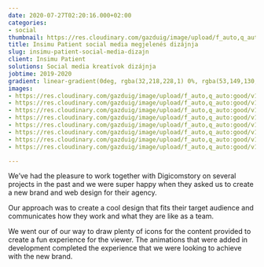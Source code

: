 ```yaml
---
date: 2020-07-27T02:20:16.000+02:00
categories:
- social
thumbnail: https://res.cloudinary.com/gazduig/image/upload/f_auto,q_auto:good/v1595856689/cms/HD_jghudc.png
title: Insimu Patient social media megjelenés dizájnja
slug: insimu-patient-social-media-dizajn
client: Insimu Patient
solutions: Social media kreatívok dizájnja
jobtime: 2019-2020
gradient: linear-gradient(0deg, rgba(32,218,228,1) 0%, rgba(53,149,130,0) 45%)
images:
- https://res.cloudinary.com/gazduig/image/upload/f_auto,q_auto:good/v1595809281/cms/Frame_70_hhrfkn.webp
- https://res.cloudinary.com/gazduig/image/upload/f_auto,q_auto:good/v1595809281/cms/Frame_69_wugtmt.webp
- https://res.cloudinary.com/gazduig/image/upload/f_auto,q_auto:good/v1595809281/cms/Frame_68_qixlqh.webp
- https://res.cloudinary.com/gazduig/image/upload/f_auto,q_auto:good/v1595809280/cms/Frame_67_cqwacb.webp
- https://res.cloudinary.com/gazduig/image/upload/f_auto,q_auto:good/v1595809280/cms/Frame_66_zonrds.webp
- https://res.cloudinary.com/gazduig/image/upload/f_auto,q_auto:good/v1595809280/cms/Frame_65_ce5p2l.webp
- https://res.cloudinary.com/gazduig/image/upload/f_auto,q_auto:good/v1595809280/cms/Frame_64_fe3xac.webp
- https://res.cloudinary.com/gazduig/image/upload/f_auto,q_auto:good/v1595809280/cms/Frame_63_eb3gin.webp

---
```

We’ve had the pleasure to work together with Digicomstory on several projects in the past and we were super happy when they asked us to create a new brand and web design for their agency.

Our approach was to create a cool design that fits their target audience and communicates how they work and what they are like as a team.

We went our of our way to draw plenty of icons for the content provided to create a fun experience for the viewer. The animations that were added in development completed the experience that we were looking to achieve with the new brand.